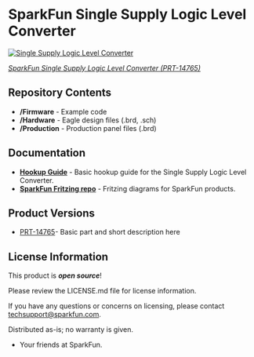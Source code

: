SparkFun Single Supply Logic Level Converter
========================================

[![Single Supply Logic Level Converter](https://cdn.sparkfun.com/r/400-400/assets/parts/1/3/0/1/0/14765-SparkFun_Logic_Level_Converter_-_Single_Supply-01.jpg)](https://cdn.sparkfun.com/assets/parts/1/3/0/1/0/14765-SparkFun_Logic_Level_Converter_-_Single_Supply-01.jpg)

[*SparkFun Single Supply Logic Level Converter (PRT-14765)*](https://www.sparkfun.com/products/14765)

<Basic description of the part.>

Repository Contents
-------------------
* **/Firmware** - Example code 
* **/Hardware** - Eagle design files (.brd, .sch)
* **/Production** - Production panel files (.brd)

Documentation
--------------
* **[Hookup Guide](https://learn.sparkfun.com/tutorials/single-supply-logic-level-converter-hook-up-guide)** - Basic hookup guide for the Single Supply Logic Level Converter.
* **[SparkFun Fritzing repo](https://github.com/sparkfun/Fritzing_Parts)** - Fritzing diagrams for SparkFun products.

Product Versions
----------------
* [PRT-14765](https://www.sparkfun.com/products/14765)- Basic part and short description here

License Information
-------------------

This product is _**open source**_! 

Please review the LICENSE.md file for license information. 

If you have any questions or concerns on licensing, please contact techsupport@sparkfun.com.

Distributed as-is; no warranty is given.

- Your friends at SparkFun.

_<COLLABORATION CREDIT>_
